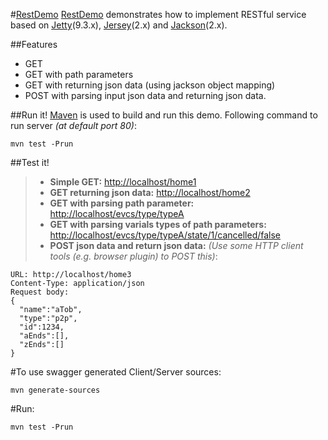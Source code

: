 #[RestDemo](https://github.com/minichen2000/RestDemo)
[RestDemo](https://github.com/minichen2000/RestDemo) demonstrates how to implement RESTful service based on [Jetty](http://www.eclipse.org/jetty/)(9.3.x), [Jersey](https://jersey.java.net/)(2.x) and [Jackson](http://wiki.fasterxml.com/JacksonHome)(2.x).

##Features
* GET
* GET with path parameters
* GET with returning json data (using jackson object mapping)
* POST with parsing input json data and returning json data.

##Run it!
[Maven](http://maven.apache.org/) is used to build and run this demo. Following command to run server *(at default port 80)*:
```
mvn test -Prun
```
##Test it!
> * **Simple GET:** [http://localhost/home1](http://localhost/home1)
> * **GET returning json data:** [http://localhost/home2](http://localhost/home2)
> * **GET with parsing path parameter:** [http://localhost/evcs/type/typeA](http://localhost/evcs/type/typeA)
> * **GET with parsing varials types of path parameters:** [http://localhost/evcs/type/typeA/state/1/cancelled/false](http://localhost/evcs/type/typeA/state/1/cancelled/false)
> * **POST json data and return json data:** *(Use some HTTP client tools (e.g. browser plugin) to POST this)*:
```
URL: http://localhost/home3 
Content-Type: application/json 
Request body: 
{
  "name":"aTob", 
  "type":"p2p", 
  "id":1234, 
  "aEnds":[], 
  "zEnds":[]
}
```

#To use swagger generated Client/Server sources:
```
mvn generate-sources
```
#Run:
```
mvn test -Prun
```
```

